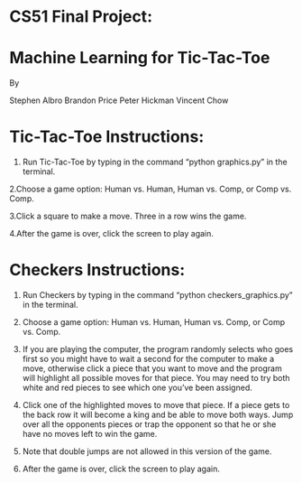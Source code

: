 # CS51 Final Project: 
# Machine Learning for Tic-Tac-Toe

By 

Stephen Albro
Brandon Price
Peter Hickman
Vincent Chow

# Tic-Tac-Toe Instructions:

1. Run Tic-Tac-Toe by typing in the command “python graphics.py” in the terminal.

2.Choose a game option: Human vs. Human, Human vs. Comp, or Comp vs. Comp.

3.Click a square to make a move.  Three in a row wins the game.

4.After the game is over, click the screen to play again.



# Checkers Instructions:

1. Run Checkers by typing in the command “python checkers_graphics.py” in the terminal.

2. Choose a game option: Human vs. Human, Human vs. Comp, or Comp vs. Comp.

3. If you are playing the computer, the program randomly selects who goes first so you might have to wait a second for the computer to make a move, otherwise click a piece that you want to move and the program will highlight all possible moves for that piece. You may need to try both white and red pieces to see which one you’ve been assigned.

4. Click one of the highlighted moves to move that piece.  If a piece gets to the back row it will become a king and be able to move both ways.  Jump over all the opponents pieces or trap the opponent so that he or she have no moves left to win the game.

5. Note that double jumps are not allowed in this version of the game.

6. After the game is over, click the screen to play again.



